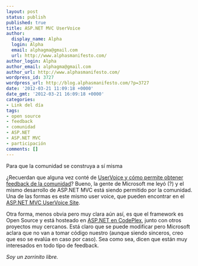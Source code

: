 ```yaml
---
layout: post
status: publish
published: true
title: ASP.NET MVC UserVoice
author:
  display_name: Alpha
  login: Alpha
  email: alphagma@gmail.com
  url: http://www.alphasmanifesto.com/
author_login: Alpha
author_email: alphagma@gmail.com
author_url: http://www.alphasmanifesto.com/
wordpress_id: 3727
wordpress_url: http://blog.alphasmanifesto.com/?p=3727
date: '2012-03-21 11:09:18 +0000'
date_gmt: '2012-03-21 16:09:18 +0000'
categories:
- Link del día
tags:
- open source
- feedback
- comunidad
- ASP.NET
- ASP.NET MVC
- participación
comments: []
---
```

Para que la comunidad se construya a sí misma


 ¿Recuerdan que alguna vez conté de <a href="https://blog.alphasmanifesto.com/2010/09/13/link-del-dia-feedback-2-0/">UserVoice y cómo permite obtener feedback de la comunidad</a>? Bueno, la gente de Microsoft me leyó (?) y el mismo desarrollo de ASP.NET MVC está siendo permitido por la comunidad. Una de las formas es este mismo user voice, que pueden encontrar en el <a href="http://aspnet.uservoice.com/forums/41201-asp-net-mvc">ASP.NET MVC UserVoice Site</a>.

Otra forma, menos obvia pero muy clara aún así, es que el framework es Open Source y está hosteado en <a href="http://aspnet.codeplex.com/">ASP.NET en CodePlex</a>, junto con otros proyectos muy cercanos. Está claro que se puede modificar pero Microsoft aclara que no van a tomar código nuestro (aunque siendo sinceros, creo que eso se evalúa en caso por caso). Sea como sea, dicen que están muy interesados en todo tipo de feedback.

_Soy un zorrinito libre._
